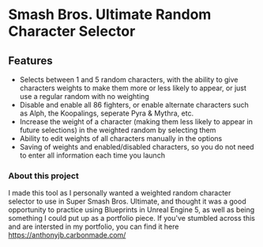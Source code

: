 # Smash Bros. Ultimate Random Character Selector
## Features
- Selects between 1 and 5 random characters, with the ability to give characters weights to make them more or less likely to appear, or just use a regular random with no weighting
- Disable and enable all 86 fighters, or enable alternate characters such as Alph, the Koopalings, seperate Pyra & Mythra, etc.
- Increase the weight of a character (making them less likely to appear in future selections) in the weighted random by selecting them
- Ability to edit weights of all characters manually in the options
- Saving of weights and enabled/disabled characters, so you do not need to enter all information each time you launch

### About this project
I made this tool as I personally wanted a weighted random character selector to use in Super Smash Bros. Ultimate, and thought it was a good opportunity to practice using Blueprints in Unreal Engine 5, as well as being something I could put up as a portfolio piece. If you've stumbled across this and are intersted in my portfolio, you can find it here https://anthonyjb.carbonmade.com/
